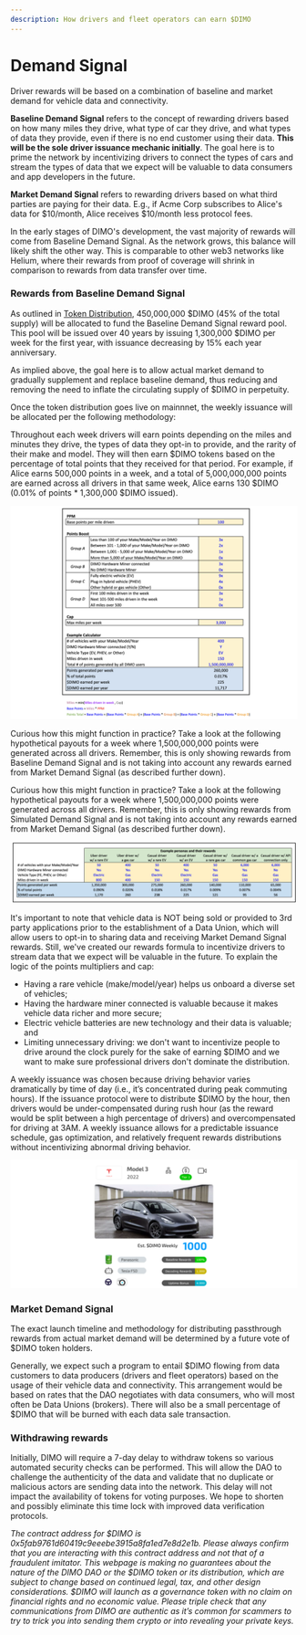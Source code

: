 ```yaml
---
description: How drivers and fleet operators can earn $DIMO
---
```


# Demand Signal

Driver rewards will be based on a combination of baseline and market demand for vehicle data and connectivity.&#x20;

**Baseline Demand Signal** refers to the concept of rewarding drivers based on how many miles they drive, what type of car they drive, and what types of data they provide, even if there is no end customer using their data. **This will be the sole driver issuance mechanic initially**. The goal here is to prime the network by incentivizing drivers to connect the types of cars and stream the types of data that we expect will be valuable to data consumers and app developers in the future.

**Market Demand Signal** refers to rewarding drivers based on what third parties are paying for their data. E.g., if Acme Corp subscribes to Alice's data for $10/month, Alice receives $10/month less  protocol fees.

In the early stages of DIMO's development, the vast majority of rewards will come from Baseline Demand Signal. As the network grows, this balance will likely shift the other way. This is comparable to other web3 networks like Helium, where their rewards from proof of coverage will shrink in comparison to rewards from data transfer over time.

### Rewards from Baseline Demand Signal

As outlined in [Token Distribution](token-distribution.md), 450,000,000 $DIMO (45% of the total supply) will be allocated to fund the Baseline Demand Signal reward pool. This pool will be issued over 40 years by issuing 1,300,000 $DIMO per week for the first year, with issuance decreasing by 15% each year anniversary.

As implied above, the goal here is to allow actual market demand to gradually supplement and replace baseline demand, thus reducing and removing the need to inflate the circulating supply of $DIMO in perpetuity.

Once the token distribution goes live on mainnnet, the weekly issuance will be allocated per the following methodology:

Throughout each week drivers will earn points depending on the miles and minutes they drive, the types of data they opt-in to provide, and the rarity of their make and model. They will then earn $DIMO tokens based on the percentage of total points that they received for that period. For example, if Alice earns 500,000 points in a week, and a total of 5,000,000,000 points are earned across all drivers in that same week, Alice earns 130 $DIMO (0.01% of points \* 1,300,000 $DIMO issued).

![Planned points formula for allocating $DIMO weekly rewards from the simulated market demand pool](<../.gitbook/assets/Screen Shot 2022-01-20 at 3.56.08 PM.png>)

Curious how this might function in practice? Take a look at the following hypothetical payouts for a week where 1,500,000,000 points were generated across all drivers. Remember, this is only showing rewards from Baseline Demand Signal and is not taking into account any rewards earned from Market Demand Signal (as described further down).

Curious how this might function in practice? Take a look at the following hypothetical payouts for a week where 1,500,000,000 points were generated across all drivers. Remember, this is only showing rewards from Simulated Demand Signal and is not taking into account any rewards earned from Market Demand Signal (as described further down).

![Hypothetical distributions by persona assuming all users collectively earned 1.5b points in that week](<../.gitbook/assets/Screen Shot 2022-01-04 at 4.14.41 PM.png>)

It's important to note that vehicle data is NOT being sold or provided to 3rd party applications prior to the establishment of a Data Union, which will allow users to opt-in to sharing data and receiving Market Demand Signal rewards. Still, we've created our rewards formula to incentivize drivers to stream data that we expect will be valuable in the future. To explain the logic of the points multipliers and cap:

* Having a rare vehicle (make/model/year) helps us onboard a diverse set of vehicles;
* Having the hardware miner connected is valuable because it makes vehicle data richer and more secure;
* Electric vehicle batteries are new technology and their data is valuable; and
* Limiting unnecessary driving: we don't want to incentivize people to drive around the clock purely for the sake of earning $DIMO and we want to make sure professional drivers don't dominate the distribution.

A weekly issuance was chosen because driving behavior varies dramatically by time of day (i.e., it’s concentrated during peak commuting hours). If the issuance protocol were to distribute $DIMO by the hour, then drivers would be under-compensated during rush hour (as the reward would be split between a high percentage of drivers) and overcompensated for driving at 3AM. A weekly issuance allows for a predictable issuance schedule, gas optimization, and relatively frequent rewards distributions without incentivizing abnormal driving behavior.

![](<../.gitbook/assets/Untitled 2.png>)

### Market Demand Signal

The exact launch timeline and methodology for distributing passthrough rewards from actual market demand will be determined by a future vote of $DIMO token holders.

Generally, we expect such a program to entail $DIMO flowing from data customers to data producers (drivers and fleet operators) based on the usage of their vehicle data and connectivity. This arrangement would be based on rates that the DAO negotiates with data consumers, who will most often be Data Unions (brokers). There will also be a small percentage of $DIMO that will be burned with each data sale transaction.

### Withdrawing rewards <a href="#eafc" id="eafc"></a>

Initially, DIMO will require a 7-day delay to withdraw tokens so various automated security checks can be performed. This will allow the DAO to challenge the authenticity of the data and validate that no duplicate or malicious actors are sending data into the network. This delay will not impact the availability of tokens for voting purposes. We hope to shorten and possibly eliminate this time lock with improved data verification protocols.



_The contract address for $DIMO is 0x5fab9761d60419c9eeebe3915a8fa1ed7e8d2e1b. Please always confirm that you are interacting with this contract address and not that of a fraudulent imitator. This webpage is making no guarantees about the nature of the DIMO DAO or the $DIMO token or its distribution, which are subject to change based on continued legal, tax, and other design considerations. $DIMO will launch as a governance token with no claim on financial rights and no economic value. Please triple check that any communications from DIMO are authentic as it’s common for scammers to try to trick you into sending them crypto or into revealing your private keys._
